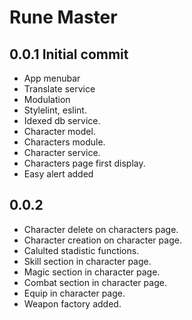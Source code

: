 # Rune Master
## 0.0.1 Initial commit
 - App menubar
 - Translate service
 - Modulation
 - Stylelint, eslint.
 - Idexed db service.
 - Character model.
 - Characters module.
 - Character service.
 - Characters page first display.
 - Easy alert added

## 0.0.2 
 - Character delete on characters page.
 - Character creation on character page.
 - Calulted stadistic functions.
 - Skill section in character page.
 - Magic section in character page.
 - Combat section in character page.
 - Equip in character page.
 - Weapon factory added.
  
